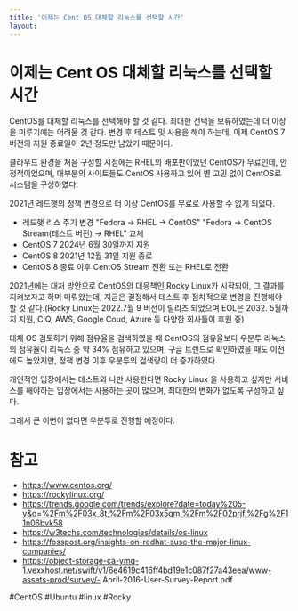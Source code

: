 ```yaml
---
title: '이제는 Cent OS 대체할 리눅스를 선택할 시간'
layout: 
---
```


# 이제는 Cent OS 대체할 리눅스를 선택할 시간


CentOS를 대체할 리눅스를 선택해야 할 것 같다. 최대한 선택을 보류하였는데 더 이상을 미루기에는 어려울 것 같다. 변경 후 테스트 및 사용을 해야 하는데, 이제 CentOS 7 버전의 지원 종료일이 2년 정도만 남았기 때문이다.

클라우드 환경을 처음 구성할 시점에는 RHEL의 배포판이었던 CentOS가 무료인데, 안정적이었으며, 대부분의 사이트들도 CentOS 사용하고 있어 별 고민 없이 CentOS로 시스템을 구성하였다.

2021년 레드햇의 정책 변경으로 더 이상 CentOS를 무료로 사용할 수 없게 되었다.

- 레드햇 리스 주기 변경 "Fedora -> RHEL -> CentOS" "Fedora -> CentOS Stream(테스트 버전) -> RHEL" 교체
- CentOS 7 2024년 6월 30일까지 지원
- CentOS 8 2021년 12월 31일 지원 종료
- CentOS 8 종료 이후 CentOS Stream 전환 또는 RHEL로 전환

2021년에는 대처 방안으로 CentOS의 대응책인 Rocky Linux가 시작되어, 그 결과를 지켜보자고 하며 미뤄왔는데, 지금은 결정해서 테스트 후 점차적으로 변경을 진행해야 할 것 같다.(Rocky Linux는 2022.7월 9 버전이 릴리즈 되었으며 EOL은 2032. 5월까지 지원, CIQ, AWS, Google Coud, Azure 등 다양한 회사들이 후원 중)

대체 OS 검토하기 위해 점유율을 검색하였을 때 CentOS의 점유율보다 우분투 리눅스의 점유율이 리눅스 중 약 34% 점유하고 있으며, 구글 트렌드로 확인하였을 때도 이전에도 높았지만, 정책 변경 이후 우분투의 검색량이 더 증가하였다.


개인적인 입장에서는 테스트와 나만 사용한다면 Rocky Linux 을 사용하고 싶지만 서비스를 해야하는 입장에서는 사용하는 곳이 많으며,  최대한의 변화가 없도록 구성하고 싶다.


그래서 큰 이변이 없다면 우분투로 진행할 예정이다.

# 참고
- https://www.centos.org/
- https://rockylinux.org/
- https://trends.google.com/trends/explore?date=today%205-y&q=%2Fm%2F03x_8t,%2Fm%2F03x5qm,%2Fm%2F02prjf,%2Fg%2F11n06bvk58
- https://w3techs.com/technologies/details/os-linux
- https://fosspost.org/insights-on-redhat-suse-the-major-linux-companies/
- https://object-storage-ca-ymq-1.vexxhost.net/swift/v1/6e4619c416ff4bd19e1c087f27a43eea/www-assets-prod/survey/- April-2016-User-Survey-Report.pdf


#CentOS #Ubuntu #linux #Rocky